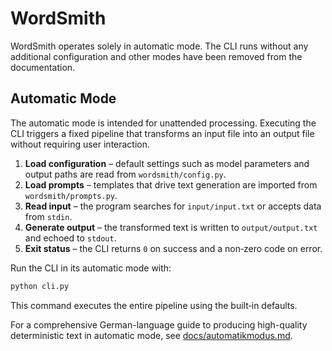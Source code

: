 # WordSmith

WordSmith operates solely in automatic mode. The CLI runs without any
additional configuration and other modes have been removed from the
documentation.

## Automatic Mode

The automatic mode is intended for unattended processing. Executing the
CLI triggers a fixed pipeline that transforms an input file into an
output file without requiring user interaction.

1. **Load configuration** – default settings such as model parameters and
   output paths are read from `wordsmith/config.py`.
2. **Load prompts** – templates that drive text generation are imported
   from `wordsmith/prompts.py`.
3. **Read input** – the program searches for `input/input.txt` or accepts
   data from `stdin`.
4. **Generate output** – the transformed text is written to
   `output/output.txt` and echoed to `stdout`.
5. **Exit status** – the CLI returns `0` on success and a non‑zero code on
   error.

Run the CLI in its automatic mode with:

```bash
python cli.py
```

This command executes the entire pipeline using the built‑in defaults.

For a comprehensive German-language guide to producing high-quality deterministic text in automatic mode, see [docs/automatikmodus.md](docs/automatikmodus.md).
